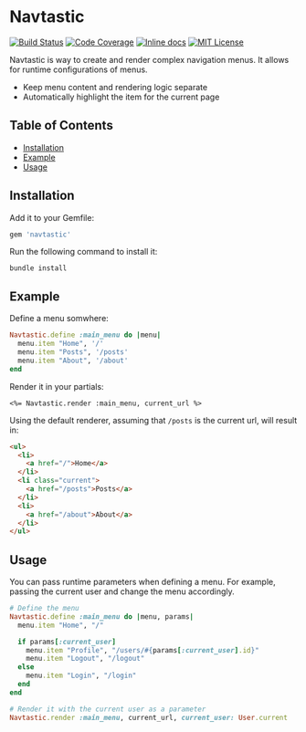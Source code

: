# Navtastic

[![Build Status](https://img.shields.io/circleci/project/github/aramvisser/navtastic.svg)](https://circleci.com/gh/aramvisser/navtastic)
[![Code Coverage](https://img.shields.io/codeclimate/coverage/github/aramvisser/navtastic.svg)](https://codeclimate.com/github/aramvisser/navtastic)
[![Inline docs](https://inch-ci.org/github/aramvisser/navtastic.svg?branch=master)](https://inch-ci.org/github/aramvisser/navtastic)
[![MIT License](https://img.shields.io/github/license/aramvisser/navtastic.svg)](https://github.com/aramvisser/navtastic/blob/master/LICENSE)

Navtastic is way to create and render complex navigation menus. It allows for runtime configurations
of menus.

- Keep menu content and rendering logic separate
- Automatically highlight the item for the current page

## Table of Contents

- [Installation](#installation)
- [Example](#example)
- [Usage](#usage)

## Installation

Add it to your Gemfile:

```ruby
gem 'navtastic'
```

Run the following command to install it:

```console
bundle install
```

## Example

Define a menu somwhere:

```ruby
Navtastic.define :main_menu do |menu|
  menu.item "Home", '/'
  menu.item "Posts", '/posts'
  menu.item "About", '/about'
end
```

Render it in your partials:

```erb
<%= Navtastic.render :main_menu, current_url %>
```

Using the default renderer, assuming that `/posts` is the current url, will result in:

```html
<ul>
  <li>
    <a href="/">Home</a>
  </li>
  <li class="current">
    <a href="/posts">Posts</a>
  </li>
  <li>
    <a href="/about">About</a>
  </li>
</ul>
```

## Usage

You can pass runtime parameters when defining a menu. For example, passing the current user and
change the menu accordingly.

```ruby
# Define the menu
Navtastic.define :main_menu do |menu, params|
  menu.item "Home", "/"

  if params[:current_user]
    menu.item "Profile", "/users/#{params[:current_user].id}"
    menu.item "Logout", "/logout"
  else
    menu.item "Login", "/login"
  end
end

# Render it with the current user as a parameter
Navtastic.render :main_menu, current_url, current_user: User.current
```
